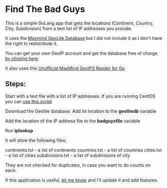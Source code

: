 # Find The Bad Guys

This is a simple GoLang app that gets the locations (Continent, Country, City, Subdivision) from a text list of IP addresses you provide. 

It uses the [Maxmind GeoLite Database](https://dev.maxmind.com/geoip/geoip2/geolite2/) but I did not include it as I don't have the right to redistribute it. 

You can get your own GeoIP account and get the database free of charge [by clicking here](https://www.maxmind.com/en/geolite2/signup).

It also uses this [Unofficial MaxMind GeoIP2 Reader for Go](https://github.com/oschwald/geoip2-golang)

## Steps:

Start with a text file with a list of IP addresses. If you are running CentOS you can [use this script](https://gist.github.com/JeremyMorgan/94af88899785ea725a55a382f3fd209b)

Download the Geolite database. Add its location to the **geolitedb** variable

Add the location of the IP address file to the **badguysfile** variable

Run **iplookup**

It will store the following files:

continents.txt - a list of continents
countries.txt - a list of countries
cities.txt - a list of cities
subdivisions.txt - a list of subdivisions of city


They are not checked for duplicates, in case you want to do counts on each. 

If this application is useful, [let me know](https://twitter.com/JeremyCMorgan) and I'll update it and add features. 

